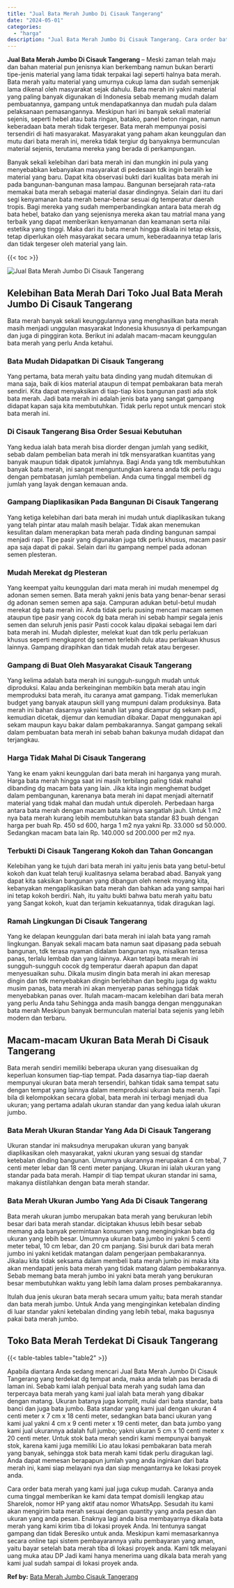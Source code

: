 ```yaml
---
title: "Jual Bata Merah Jumbo Di Cisauk Tangerang"
date: "2024-05-01"
categories: 
  - "harga"
description: "Jual Bata Merah Jumbo Di Cisauk Tangerang. Cara order bata merah yang kami jual juga cukup mudah. Caranya anda cuma tinggal memberikan ke kami data tempat do..."
---
```


**Jual Bata Merah Jumbo Di Cisauk Tangerang** – Meski zaman telah maju dan bahan material pun jenisnya kian berkembang namun bukan berarti tipe-jenis material yang lama tidak terpakai lagi seperti halnya bata merah. Bata merah yaitu material yang umurnya cukup lama dan sudah semenjak lama dikenal oleh masyarakat sejak dahulu. Bata merah ini yakni material yang paling banyak digunakan di Indonesia sebab memang mudah dalam pembuatannya, gampang untuk mendapatkannya dan mudah pula dalam pelaksanaan pemasangannya. Meskipun hari ini banyak sekali material sejenis, seperti hebel atau bata ringan, batako, panel beton ringan, namun keberadaan bata merah tidak tergeser. Bata merah mempunyai posisi tersendiri di hati masyarakat. Masyarakat yang paham akan keunggulan dan mutu dari bata merah ini, mereka tidak tergiur dg banyaknya bermunculan material sejenis, terutama mereka yang berada di perkampungan.

Banyak sekali kelebihan dari bata merah ini dan mungkin ini pula yang menyebabkan kebanyakan masyarakat di pedesaan tdk ingin beralih ke material yang baru. Dapat kita observasi bukti dari kualitas bata merah ini pada bangunan-bangunan masa lampau. Bangunan bersejarah rata-rata memakai bata merah sebagai material dasar dindingnya. Selain dari itu dari segi kenyamanan bata merah benar-benar sesuai dg temperatur daerah tropis. Bagi mereka yang sudah memperbandingkan antara bata merah dg bata hebel, batako dan yang sejenisnya mereka akan tau matrial mana yang terbaik yang dapat memberikan kenyamanan dan keamanan serta nilai estetika yang tinggi. Maka dari itu bata merah hingga dikala ini tetap eksis, tetap diperlukan oleh masyarakat secara umum, keberadaannya tetap laris dan tidak tergeser oleh material yang lain.

{{< toc >}}

![Jual Bata Merah Jumbo Di Cisauk Tangerang](/images/jual-bata-merah-09.png)

## Kelebihan Bata Merah Dari Toko Jual Bata Merah Jumbo Di Cisauk Tangerang

Bata merah banyak sekali keunggulannya yang menghasilkan bata merah masih menjadi unggulan masyarakat Indonesia khususnya di perkampungan dan juga di pinggiran kota. Berikut ini adalah macam-macam keunggulan bata merah yang perlu Anda ketahui.

### Bata Mudah Didapatkan Di Cisauk Tangerang

Yang pertama, bata merah yaitu bata dinding yang mudah ditemukan di mana saja, baik di kios material ataupun di tempat pembakaran bata merah sendiri. Kita dapat menyaksikan di tiap-tiap kios bangunan pasti ada stok bata merah. Jadi bata merah ini adalah jenis bata yang sangat gampang didapat kapan saja kita membutuhkan. Tidak perlu repot untuk mencari stok bata merah ini.

### Di Cisauk Tangerang Bisa Order Sesuai Kebutuhan

Yang kedua ialah bata merah bisa diorder dengan jumlah yang sedikit, sebab dalam pembelian bata merah ini tdk mensyaratkan kuantitas yang banyak maupun tidak dipatok jumlahnya. Bagi Anda yang tdk membutuhkan banyak bata merah, ini sangat menguntungkan karena anda tdk perlu ragu dengan pembatasan jumlah pembelian. Anda cuma tinggal membeli dg jumlah yang layak dengan kemauan anda.

### Gampang Diaplikasikan Pada Bangunan Di Cisauk Tangerang

Yang ketiga kelebihan dari bata merah ini mudah untuk diaplikasikan tukang yang telah pintar atau malah masih belajar. Tidak akan menemukan kesulitan dalam menerapkan bata merah pada dinding bangunan sampai menjadi rapi. Tipe pasir yang digunakan juga tdk perlu khusus, macam pasir apa saja dapat di pakai. Selain dari itu gampang nempel pada adonan semen plesteran.

### Mudah Merekat dg Plesteran

Yang keempat yaitu keunggulan dari mata merah ini mudah menempel dg adonan semen semen. Bata merah yakni jenis bata yang benar-benar serasi dg adonan semen semen apa saja. Campuran adukan betul-betul mudah merekat dg bata merah ini. Anda tidak perlu pusing mencari macam semen ataupun tipe pasir yang cocok dg bata merah ini sebab hampir segala jenis semen dan seluruh jenis pasir Pasti cocok kalau dipakai sebagai lem dari bata merah ini. Mudah diplester, melekat kuat dan tdk perlu perlakuan khusus seperti mengkaprot dg semen terlebih dulu atau perlakuan khusus lainnya. Gampang dirapihkan dan tidak mudah retak atau bergeser.

### Gampang di Buat Oleh Masyarakat Cisauk Tangerang

Yang kelima adalah bata merah ini sungguh-sungguh mudah untuk diproduksi. Kalau anda berkeinginan membikin bata merah atau ingin memproduksi bata merah, itu caranya amat gampang. Tidak memerlukan budget yang banyak ataupun skill yang mumpuni dalam produksinya. Bata merah ini bahan dasarnya yakni tanah liat yang dicampur dg sekam padi, kemudian dicetak, dijemur dan kemudian dibakar. Dapat menggunakan api sekam maupun kayu bakar dalam pembakarannya. Sangat gampang sekali dalam pembuatan bata merah ini sebab bahan bakunya mudah didapat dan terjangkau.

### Harga Tidak Mahal Di Cisauk Tangerang

Yang ke enam yakni keunggulan dari bata merah ini harganya yang murah. Harga bata merah hingga saat ini masih terbilang paling tidak mahal dibanding dg macam bata yang lain. Jika kita ingin menghemat budget dalam pembangunan, karenanya bata merah ini dapat menjadi alternatif material yang tidak mahal dan mudah untuk diperoleh. Perbedaan harga antara bata merah dengan macam bata lainnya sangatlah jauh. Untuk 1 m2 nya bata merah kurang lebih membutuhkan bata standar 83 buah dengan harga per buah Rp. 450 sd 600, harga 1 m2 nya yakni Rp. 33.000 sd 50.000. Sedangkan macam bata lain Rp. 140.000 sd 200.000 per m2 nya.

### Terbukti Di Cisauk Tangerang Kokoh dan Tahan Goncangan

Kelebihan yang ke tujuh dari bata merah ini yaitu jenis bata yang betul-betul kokoh dan kuat telah teruji kualitasnya selama berabad abad. Banyak yang dapat kita saksikan bangunan yang dibangun oleh nenek moyang kita, kebanyakan mengaplikasikan bata merah dan bahkan ada yang sampai hari ini tetap kokoh berdiri. Nah, itu yaitu bukti bahwa batu merah yaitu batu yang Sangat kokoh, kuat dan terjamin kekuatannya, tidak diragukan lagi.

### Ramah Lingkungan Di Cisauk Tangerang

Yang ke delapan keunggulan dari bata merah ini ialah bata yang ramah lingkungan. Banyak sekali macam bata namun saat dipasang pada sebuah bangunan, tdk terasa nyaman didalam bangunan nya, misalkan terasa panas, terlalu lembab dan yang lainnya. Akan tetapi bata merah ini sungguh-sungguh cocok dg temperatur daerah apapun dan dapat menyesuaikan suhu. Dikala musim dingin bata merah ini akan meresap dingin dan tdk menyebabkan dingin berlebihan dan begitu juga dg waktu musim panas, bata merah ini akan menyerap panas sehingga tidak menyebabkan panas over. Itulah macam-macam kelebihan dari bata merah yang perlu Anda tahu Sehingga anda masih bangga dengan menggunakan bata merah Meskipun banyak bermunculan material bata sejenis yang lebih modern dan terbaru.

## Macam-macam Ukuran Bata Merah Di Cisauk Tangerang

Bata merah sendiri memiliki beberapa ukuran yang disesuaikan dg keperluan konsumen tiap-tiap tempat. Pada dasarnya tiap-tiap daerah mempunyai ukuran bata merah tersendiri, bahkan tidak sama tempat satu dengan tempat yang lainnya dalam memproduksi ukuran bata merah. Tapi bila di kelompokkan secara global, bata merah ini terbagi menjadi dua ukuran; yang pertama adalah ukuran standar dan yang kedua ialah ukuran jumbo.

### Bata Merah Ukuran Standar Yang Ada Di Cisauk Tangerang

Ukuran standar ini maksudnya merupakan ukuran yang banyak diaplikasikan oleh masyarakat, yakni ukuran yang sesuai dg standar ketebalan dinding bangunan. Umumnya ukurannya merupakan 4 cm tebal, 7 centi meter lebar dan 18 centi meter panjang. Ukuran ini ialah ukuran yang standar pada bata merah. Hampir di tiap tempat ukuran standar ini sama, makanya diistilahkan dengan bata merah standar.

### Bata Merah Ukuran Jumbo Yang Ada Di Cisauk Tangerang

Bata merah ukuran jumbo merupakan bata merah yang berukuran lebih besar dari bata merah standar. diciptakan khusus lebih besar sebab memang ada banyak permintaan konsumen yang menginginkan bata dg ukuran yang lebih besar. Umumnya ukuran bata jumbo ini yakni 5 centi meter tebal, 10 cm lebar, dan 20 cm panjang. Sisi buruk dari bata merah jumbo ini yakni ketidak matangan dalam pengerjaan pembakarannya. Jikalau kita tidak seksama dalam membeli bata merah jumbo ini maka kita akan mendapati jenis bata merah yang tidak matang dalam pembakarannya. Sebab memang bata merah jumbo ini yakni bata merah yang berukuran besar membutuhkan waktu yang lebih lama dalam proses pembakarannya.

Itulah dua jenis ukuran bata merah secara umum yaitu; bata merah standar dan bata merah jumbo. Untuk Anda yang menginginkan ketebalan dinding di luar standar yakni ketebalan dinding yang lebih tebal, maka bagusnya pakai bata merah jumbo.

## Toko Bata Merah Terdekat Di Cisauk Tangerang

{{< table-tables table="table2" >}}

Apabila diantara Anda sedang mencari Jual Bata Merah Jumbo Di Cisauk Tangerang yang terdekat dg tempat anda, maka anda telah pas berada di laman ini. Sebab kami ialah penjual bata merah yang sudah lama dan terpercaya bata merah yang kami jual ialah bata merah yang dibakar dengan matang. Ukuran batanya juga komplit, mulai dari bata standar, bata banci dan juga bata jumbo. Bata standar yang kami jual dengan ukuran 4 centi meter x 7 cm x 18 centi meter, sedangkan bata banci ukuran yang kami jual yakni 4 cm x 9 centi meter x 19 centi meter, dan bata jumbo yang kami jual ukurannya adalah full jumbo; yakni ukuran 5 cm x 10 centi meter x 20 centi meter. Untuk stok bata merah sendiri kami mempunyai banyak stok, karena kami juga memiliki Lio atau lokasi pembakaran bata merah yang banyak, sehingga stok bata merah kami tidak perlu diragukan lagi. Anda dapat memesan berapapun jumlah yang anda inginkan dari bata merah ini, kami siap melayani nya dan siap mengantarnya ke lokasi proyek anda.

Cara order bata merah yang kami jual juga cukup mudah. Caranya anda cuma tinggal memberikan ke kami data tempat domisili lengkap atau Sharelok, nomor HP yang aktif atau nomor WhatsApp. Sesudah itu kami akan mengirim bata merah sesuai dengan quantity yang anda pesan dan ukuran yang anda pesan. Enaknya lagi anda bisa membayarnya dikala bata merah yang kami kirim tiba di lokasi proyek Anda. Ini tentunya sangat gampang dan tidak Beresiko untuk anda. Meskipun kami memasarkannya secara online tapi sistem pembayarannya yaitu pembayaran yang aman, yaitu bayar setelah bata merah tiba di lokasi proyek anda. Kami tdk melayani uang muka atau DP Jadi kami hanya menerima uang dikala bata merah yang kami jual sudah sampai di lokasi proyek anda.

**Ref by:** [Bata Merah Jumbo Cisauk Tangerang](https://id.wikipedia.org/wiki/Bata)

